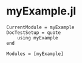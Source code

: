 # myExample.jl

```@meta
CurrentModule = myExample
DocTestSetup = quote
    using myExample
end
```

```@autodocs
Modules = [myExample]
